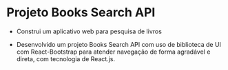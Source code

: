 # Projeto Books Search API

- Construi um aplicativo web para pesquisa de livros

- Desenvolvido um projeto Books Search API com uso de biblioteca de UI com React-Bootstrap para atender navegação de forma agradável e direta, com tecnologia de React.js.
